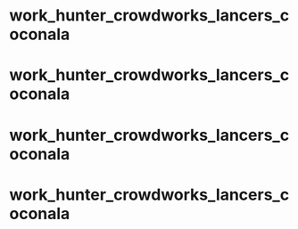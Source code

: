 # work\_hunter\_crowdworks\_lancers\_coconala

# work\_hunter\_crowdworks\_lancers\_coconala

# work\_hunter\_crowdworks\_lancers\_coconala

# work\_hunter\_crowdworks\_lancers\_coconala

